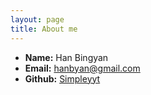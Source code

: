 ```yaml
---
layout: page
title: About me
---
```


 * **Name:**   Han Bingyan
 * **Email:** [hanbyan@gmail.com](mailto:hanbyan@gmail.com)
 * **Github:** [Simpleyyt](https://github.com/hanbyan)
